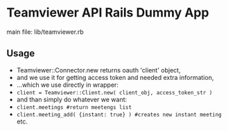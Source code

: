 Teamviewer API Rails Dummy App
=========

main file: lib/teamviewer.rb

Usage
---

* Teamviewer::Connector.new returns oauth 'client' object,
* and we use it for getting access token and needed extra information,
* ...which we use directly in wrapper:
* `client = Teamviewer::Client.new( client_obj, access_token_str )`
* and than simply do whatever we want:
* `client.meetings #return meetengs list`
* `client.meeting_add( {instant: true} ) #creates new instant meeting` etc.
